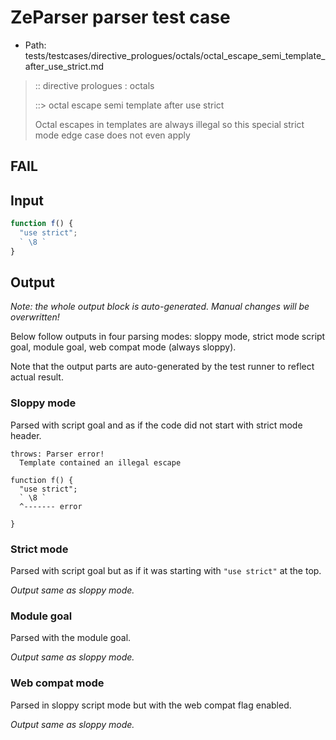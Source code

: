# ZeParser parser test case

- Path: tests/testcases/directive_prologues/octals/octal_escape_semi_template_after_use_strict.md

> :: directive prologues : octals
>
> ::> octal escape semi template after use strict
>
> Octal escapes in templates are always illegal so this special strict mode edge case does not even apply

## FAIL

## Input

`````js
function f() {
  "use strict";
  ` \8 `
}
`````

## Output

_Note: the whole output block is auto-generated. Manual changes will be overwritten!_

Below follow outputs in four parsing modes: sloppy mode, strict mode script goal, module goal, web compat mode (always sloppy).

Note that the output parts are auto-generated by the test runner to reflect actual result.

### Sloppy mode

Parsed with script goal and as if the code did not start with strict mode header.

`````
throws: Parser error!
  Template contained an illegal escape

function f() {
  "use strict";
  ` \8 `
  ^------- error

}
`````

### Strict mode

Parsed with script goal but as if it was starting with `"use strict"` at the top.

_Output same as sloppy mode._

### Module goal

Parsed with the module goal.

_Output same as sloppy mode._

### Web compat mode

Parsed in sloppy script mode but with the web compat flag enabled.

_Output same as sloppy mode._

